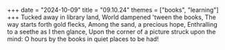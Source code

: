+++
date = "2024-10-09"
title = "09.10.24"
themes = ["books", "learning"]
+++
Tucked away in library land,
World dampened 'tween the books,
The way starts forth gold flecks,
Among the sand, a precious hope,
Enthralling to a seethe as I then glance,
Upon the corner of a picture struck upon the mind: 
O hours by the books in quiet places to be had!
